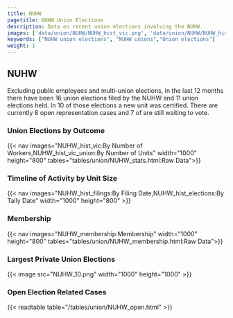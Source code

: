 ```yaml
---
title: NUHW
pagetitle: NUHW Union Elections
description: Data on recent union elections involving the NUHW.
images: ['data/union/NUHW/NUHW_hist_vic.png', 'data/union/NUHW/NUHW_hist_size.png', 'data/union/NUHW/NUHW_10.png']
keywords: ["NUHW union elections", "NUHW unions","Union elections"]
weight: 1
---
```

##  NUHW

Excluding public employees and multi-union elections, in the last 12 months there have been 16 union elections filed by the NUHW and 11 union elections held. In 10 of those elections a new unit was certified. There are currently 8 open representation cases and 7 of are still waiting to vote.

### Union Elections by Outcome
{{< nav images="NUHW_hist_vic:By Number of Workers,NUHW_hist_vic_union:By Number of Units" width="1000" height="800" tables="tables/union/NUHW_stats.html:Raw Data">}}

### Timeline of Activity by Unit Size
{{< nav images="NUHW_hist_filings:By Filing Date,NUHW_hist_elections:By Tally Date" width="1000" height="800" >}}

### Membership
{{< nav images="NUHW_membership:Membership" width="1000" height="800" tables="tables/union/NUHW_membership.html:Raw Data">}}

### Largest Private Union Elections
{{< image src="NUHW_10.png" width="1000" height="1000"  >}}

### Open Election Related Cases
{{< readtable table="/tables/union/NUHW_open.html" >}}

